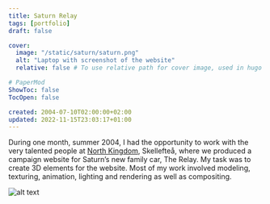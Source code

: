 ```yaml
---
title: Saturn Relay
tags: [portfolio]
draft: false

cover:
  image: "/static/saturn/saturn.png"
  alt: "Laptop with screenshot of the website"
  relative: false # To use relative path for cover image, used in hugo Page-bundles

# PaperMod
ShowToc: false
TocOpen: false

created: 2004-07-10T02:00:00+02:00
updated: 2022-11-15T23:03:17+01:00
---
```


During one month, summer 2004, I had the opportunity to work with the very talented people at [North Kingdom](http://www.northkingdom.com), Skellefteå, where we produced a campaign website for Saturn’s new family car, The Relay. My task was to create 3D elements for the website. Most of my work involved modeling, texturing, animation, lighting and rendering as well as compositing.

![alt text](/static/saturn/saturn_grid.jpg "Saturn Relay")

